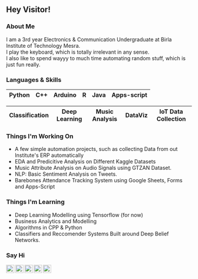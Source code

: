 ## Hey Visitor!

### About Me
I am a 3rd year Electronics & Communication Undergraduate at Birla Institute of Technology Mesra.  
I play the keyboard, which is totally irrelevant in any sense.  
I also like to spend wayyy to much time automating random stuff, which is just fun really. 

### Languages & Skills
Python | C++ | Arduino | R | Java | Apps-script
| ---    | --- | ---     | --- | ---  | ---

| Classification 	| Deep Learning 	| Music Analysis 	| DataViz 	| IoT Data Collection 	|
|----------------	|---------------	|----------------	|---------	|---------------------	|

### Things I'm Working On
* A few simple automation projects, such as collecting Data from out Institute's ERP automatically
* EDA and Predicitive Analysis on Different Kaggle Datasets
* Music Attribute Analysis on Audio Signals using GTZAN Dataset.
* NLP: Basic Sentiment Analysis on Tweets.
* Barebones Attendance Tracking System using Google Sheets, Forms and Apps-Script

### Things I'm Learning
* Deep Learning Modelling using Tensorflow (for now)
* Business Analytics and Modelling
* Algorithms in CPP & Python
* Classifiers and Reccomender Systems Built around Deep Belief Networks.

### Say Hi
<p align="centre">
<a href="https://twitter.com/I5H44N">
    <img alt="Twitter" align="left" width="22px" padding:"10" src="https://cdn.jsdelivr.net/npm/simple-icons@v3/icons/twitter.svg" />
</a>
<a href="https://instagram.com/adi.01">
    <img alt="Instagram" align="left" width="22px" padding:"10" src="https://cdn.jsdelivr.net/npm/simple-icons@v3/icons/instagram.svg" />
</a>
  
<a href="https://www.kaggle.com/ishaanaditya">
    <img alt="Kaggle" align="left" width="22px" padding:"50px" src="https://cdn.jsdelivr.net/npm/simple-icons@v3/icons/kaggle.svg" />
</a>
 
  
  
<a href="mailto:ishaanaditya.v@gmail.com">
    <img alt="Mail" align="left" width="22px" padding:"50px" src="https://cdn.jsdelivr.net/npm/simple-icons@v3/icons/gmail.svg" />
</a>
  
<a href="https://www.linkedin.com/in/ishaan-aditya/">
    <img alt="LinkedIn" align="left" width="22px" padding:"50px" src="https://cdn.jsdelivr.net/npm/simple-icons@v3/icons/linkedin.svg" />
</a>
</p>
